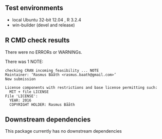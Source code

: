 ## Test environments
* local Ubuntu 32-bit 12.04 , R 3.2.4
* win-builder (devel and release)

## R CMD check results
There were no ERRORs or WARNINGs.

There was 1 NOTE:

```
checking CRAN incoming feasibility ... NOTE
Maintainer: ‘Rasmus Bååth <rasmus.baath@gmail.com>’
New submission

License components with restrictions and base license permitting such:
  MIT + file LICENSE
File 'LICENSE':
  YEAR: 2016
  COPYRIGHT HOLDER: Rasmus Bååth
```
  
  
## Downstream dependencies

This package currently has no downstream dependencies

